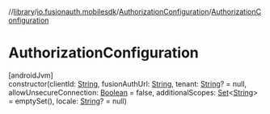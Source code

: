 //[library](../../../index.md)/[io.fusionauth.mobilesdk](../index.md)/[AuthorizationConfiguration](index.md)/[AuthorizationConfiguration](-authorization-configuration.md)

# AuthorizationConfiguration

[androidJvm]\
constructor(clientId: [String](https://kotlinlang.org/api/core/kotlin-stdlib/kotlin/-string/index.html), fusionAuthUrl: [String](https://kotlinlang.org/api/core/kotlin-stdlib/kotlin/-string/index.html), tenant: [String](https://kotlinlang.org/api/core/kotlin-stdlib/kotlin/-string/index.html)? = null, allowUnsecureConnection: [Boolean](https://kotlinlang.org/api/core/kotlin-stdlib/kotlin/-boolean/index.html) = false, additionalScopes: [Set](https://kotlinlang.org/api/core/kotlin-stdlib/kotlin.collections/-set/index.html)&lt;[String](https://kotlinlang.org/api/core/kotlin-stdlib/kotlin/-string/index.html)&gt; = emptySet(), locale: [String](https://kotlinlang.org/api/core/kotlin-stdlib/kotlin/-string/index.html)? = null)
